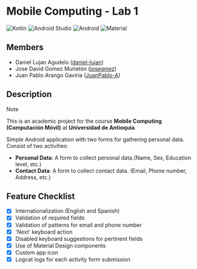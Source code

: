 # Mobile Computing - Lab 1

![Kotlin](https://img.shields.io/badge/kotlin-%237F52FF.svg?style=for-the-badge&logo=kotlin&logoColor=white) ![Android Studio](https://img.shields.io/badge/android%20studio-346ac1?style=for-the-badge&logo=android%20studio&logoColor=white) ![Android](https://img.shields.io/badge/Android-3DDC84?style=for-the-badge&logo=android&logoColor=white) ![Material](https://img.shields.io/badge/Material%20design-007FFF?style=for-the-badge&logo=materialdesign&logoColor=white)

## Members
- Daniel Lujan Agudelo ([daniel-lujan](https://github.com/daniel-lujan))
- Jose David Gomez Muñetón ([josegmez](https://github.com/josegmez))
- Juan Pablo Arango Gaviria ([JuanPablo-A](https://github.com/JuanPablo-A))


## Description

> [!NOTE]
> This is an academic project for the course **Mobile Computing (Computación Móvil)** at **Universidad de Antioquia**.

Simple Android application with two forms for gathering personal data. Consist of two activities:
- **Personal Data**: A form to collect personal data.(Name, Sex, Education level, etc.)
- **Contact Data**: A form to collect contact data. (Email, Phone number, Address, etc.)

## Feature Checklist
- [x] Internationalization (English and Spanish)
- [x] Validation of required fields
- [x] Validation of patterns for email and phone number
- [x] 'Next' keyboard action
- [x] Disabled keyboard suggestions for pertinent fields
- [x] Use of Material Design components
- [x] Custom app icon
- [x] Logcat logs for each activity form submission
